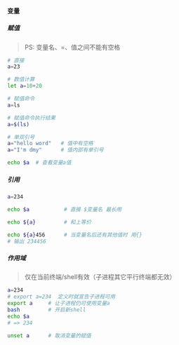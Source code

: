 #### 变量

##### 赋值
> PS: 变量名、=、值之间不能有空格

```bash
# 直接
a=23

# 数值计算
let a=10+20

# 赋值命令
a=ls

# 赋值命令执行结果
a=$(ls)

# 单双引号
a="hello word"   # 值中有空格
a="I'm dmy"      # 值内部有单引号

echo $a  # 查看变量a值
```

##### 引用
```bash
a=234

echo $a           # 直接 $变量名 最长用

echo ${a}         # 和上等价

echo ${a}456      # 当变量名后还有其他值时 用{}
# 输出 234456
```


##### 作用域
> 仅在当前终端/shell有效（子进程其它平行终端都无效）

```bash
a=234
# export a=234  定义时就宣告子进程可用
export a     # 让子进程仍可使用变量a
bash         # 开启新shell
echo $a
# => 234

unset a      # 取消变量的赋值
```
